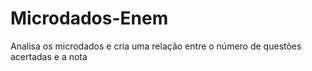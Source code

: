 # Microdados-Enem
 Analisa os microdados e cria uma relação entre o número de questões acertadas e a nota
